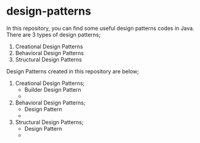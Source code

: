 # design-patterns
In this repository, you can find some useful design patterns codes in Java.
There are 3 types of design patterns; 
   1) Creational Design Patterns
   2) Behavioral Design Patterns
   3) Structural Design Patterns

Design Patterns created in this repository are below;
  1) Creational Design Patterns;  
      - Builder Design Pattern
      - 
  2) Behavioral Design Patterns;
      -  Design Pattern
      -  
  3) Structural Design Patterns; 
      -  Design Pattern
      -  
     

